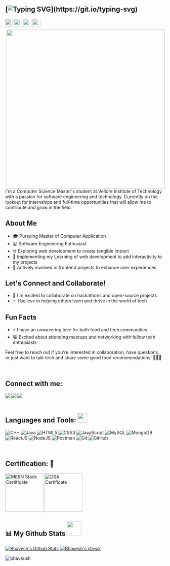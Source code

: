 ## [![Typing SVG](https://readme-typing-svg.herokuapp.com?font=Montserrat&weight=600&size=29&duration=4000&pause=1000&width=435&lines=Hi+%F0%9F%91%8B+I'm+Bhavesh!)](https://git.io/typing-svg)

<a href="https://www.linkedin.com/in/bhavkush/">

  <img align="left" width="24px" src="https://cdn-icons-png.flaticon.com/512/174/174857.png" />

</a>

<a href="https://twitter.com/Bhavesh37154131">

  <img align="left" width="26px" src="https://logodownload.org/wp-content/uploads/2014/09/twitter-logo-6.png" />

</a>

<a href="https://bhavkush.github.io/Portfolio/">

  <img align="left" width="26px" height="26px" src="https://img.icons8.com/pulsar-color/48/resume.png" />

</a>

<a href="mailto:kush.bhavesh15@gmail.com">
  <img align="left" width="26px" src="https://logodownload.org/wp-content/uploads/2018/03/gmail-logo-4-1.png" />
</a>

<br>

<br>

<img align="right" width="500px" border-radius="15px" src="https://i.pinimg.com/originals/e4/26/70/e426702edf874b181aced1e2fa5c6cde.gif"/>

I'm a Computer Science Master's student at Vellore Institute of Technology with a passion for software engineering and technology. Currently on the lookout for internships and full-time opportunities that will allow me to contribute and grow in the field.

## About Me
- 🎓 Pursuing Master of Computer Application
- 💻 Software Engineering Enthusiast
- 🌐 Exploring web development to create tangible impact
- 🌱 Implementing my Learning of web development to add interactivity to my projects
- 🔧 Actively involved in frontend projects to enhance user experiences

## Let's Connect and Collaborate!
- 👯 I'm excited to collaborate on hackathons and open-source projects
- ✨ I believe in helping others learn and thrive in the world of tech

## Fun Facts
- ⚡ I have an unwavering love for both food and tech communities
- 😸 Excited about attending meetups and networking with fellow tech enthusiasts

Feel free to reach out if you're interested in collaboration, have questions, or just want to talk tech and share some good food recommendations! 🍔👩‍💻


<br>


## Connect with me:
  <a href="https://www.linkedin.com/in/bhavkush/" target="_blank" >
  <img align="left"  src="https://img.shields.io/badge/LinkedIn-0077B5?style=for-the-badge&logo=linkedin&logoColor=white" />
  </a>
  <a href="https://twitter.com/Bhavesh37154131" target="_blank" >
    <img align="left" src="https://img.shields.io/badge/Twitter-1DA1F2?style=for-the-badge&logo=twitter&logoColor=white" />
  </a>
  <a href="mailto:kush.bhavesh15@gmail.com" target="_blank">
    <img align="left" src="https://img.shields.io/badge/Gmail-D14836?style=for-the-badge&logo=gmail&logoColor=white" />
  </a>

  <br>
  <br>

## Languages and Tools: <img src="https://github.com/TheDudeThatCode/TheDudeThatCode/blob/master/Assets/Mario_Hello_Big.gif" height="30px">
![C++](https://img.shields.io/badge/c++-%2300599C.svg?style=for-the-badge&logo=c%2B%2B&logoColor=white)
![Java](https://img.shields.io/badge/java-%23ED8B00.svg?style=for-the-badge&logo=java&logoColor=white)
![HTML5](https://img.shields.io/badge/html5-%23E34F26.svg?style=for-the-badge&logo=html5&logoColor=white)
![CSS3](https://img.shields.io/badge/css3-%231572B6.svg?style=for-the-badge&logo=css3&logoColor=white)
![JavaScript](https://img.shields.io/badge/javascript-%23323330.svg?style=for-the-badge&logo=javascript&logoColor=%23F7DF1E)
![MySQL](https://img.shields.io/badge/MySQL-4479A1?logo=mysql&logoColor=white&style=for-the-badge)
![MongoDB](https://img.shields.io/badge/MongoDB-47A248?logo=mongodb&logoColor=white&style=for-the-badge)
![ReactJS](https://img.shields.io/badge/React-61DAFB?logo=react&logoColor=black&style=for-the-badge)
![NodeJS](https://img.shields.io/badge/Node.js-339933?logo=nodedotjs&logoColor=white&style=for-the-badge)
![Postman](https://img.shields.io/badge/Postman-FF6C37?logo=postman&logoColor=black&style=for-the-badge)
![Git](https://img.shields.io/badge/git-%23F05033.svg?style=for-the-badge&logo=git&logoColor=white)
![GitHub](https://img.shields.io/badge/github-%23121011.svg?style=for-the-badge&logo=github&logoColor=white)

<br>

## Certification: 📜

<a href="https://drive.google.com/file/d/1KXWjT1qLMswYk-g5hN0BW79ou0XKFTSo/view?usp=sharing"> 
  
  <img alt="MERN Stack Certificate" src="https://www.codebook.in/static/main/img/courses/2.jpg" height="120px" />

</a>

<a href="https://drive.google.com/file/d/1UdWXEd_9ez7lm0qoaNhlIQ7b8YPHw-oo/view?usp=sharing"> 
  
  <img alt= "DSA Certificate" src="https://media.geeksforgeeks.org/wp-content/uploads/20230627113746/DSA-full-form.png" height="120px" />

</a>
<br>

## 📊 My Github Stats <img src="https://user-images.githubusercontent.com/76244600/130684889-4425a8ef-53ba-48f3-9433-871976fba0e9.gif" height="45px">

  
 <p align="center">
   
   <a href="#"><img alt="Bhavesh's Github Stats" src="https://github-readme-stats.vercel.app/api?username=BhavKush&rank_icon=github&title_color=4df3ff&text_color=fffff&theme=transparent" /></a> 
   <a href="#"><img  alt="Bhavesh's streak"  src="https://github-readme-streak-stats.herokuapp.com/?user=BhavKush&theme=black-ice&hide_border=false&stroke=0000&background=0D1117" /> </a>
   
 </p>

<p align="left"> <img src="https://komarev.com/ghpvc/?username=bhavkush&label=Profile%20views&color=0e75b6&style=flat" alt="bhavkush" /> </p>
